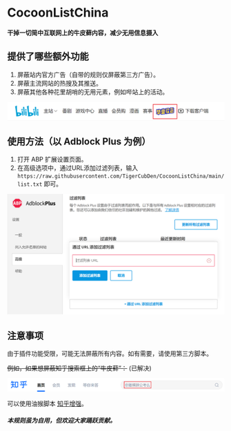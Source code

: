 # CocoonListChina
**干掉一切简中互联网上的牛皮藓内容，减少无用信息摄入**

## 提供了哪些额外功能
1. 屏蔽站内官方广告（自带的规则仅屏蔽第三方广告）。
2. 屏蔽主流网站的热搜及其推送。
3. 屏蔽其他各种花里胡哨的无用元素，例如哔站上的活动。

<img src="docs/resources/bilibili_banner.png" width = "512px" alt="bilibili_banner"/>

## 使用方法（以 Adblock Plus 为例）
1. 打开 ABP 扩展设置页面。
2. 在高级选项中，通过URL添加过滤列表，输入 `https://raw.githubusercontent.com/TigerCubDen/CocoonListChina/main/list.txt` 即可。

<img src="docs/resources/tutorial_abp.png" width = "512px" alt="tutorial_abp"/>

## 注意事项

由于插件功能受限，可能无法屏蔽所有内容。如有需要，请使用第三方脚本。

~~例如，如果想屏蔽知乎搜索框上的“牛皮藓”：~~ (已解决)

<img src="docs/resources/zhihu_banner.png" width = "512px" alt="zhihu_banner"/>

可以使用油猴脚本 [知乎增强](https://greasyfork.org/zh-CN/scripts/419081-%E7%9F%A5%E4%B9%8E%E5%A2%9E%E5%BC%BA)。


#### *本规则虽为自用，但欢迎大家踊跃贡献。*